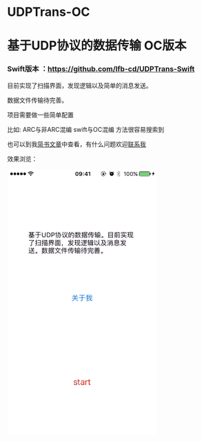 # UDPTrans-OC
# 基于UDP协议的数据传输 OC版本
### Swift版本 ：https://github.com/lfb-cd/UDPTrans-Swift

目前实现了扫描界面，发现逻辑以及简单的消息发送。

数据文件传输待完善。

项目需要做一些简单配置 

比如: ARC与非ARC混编 swift与OC混编 
方法很容易搜索到

也可以到我[简书文章](http://www.jianshu.com/users/e78a977ccaeb/latest_articles)中查看，有什么问题欢迎[联系我](http://weibo.com/lfbWb)

效果浏览：

![image](https://github.com/lfb-cd/gif/blob/master/UDPTrans2016-03-11%2017_15_20.gif)
